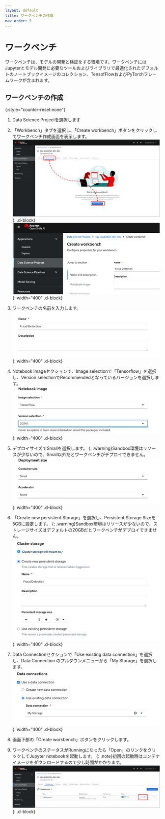 ```yaml
---
layout: default
title: ワークベンチの作成
nav_order: 5
---
```



# ワークベンチ

ワークベンチは、モデルの開発と検証をする環境です。ワークベンチにはJupyterとモデル開発に必要なツールおよびライブラリで最適化されたデフォルトのノートブックイメージのコレクション、TensofFlowおよびPyTorchフレームワークが含まれます。

## ワークベンチの作成

{:style="counter-reset:none"}
1. Data Science Projectを選択します

1. 「Workbench」タブを選択し、「Create workbench」ボタンをクリックしてワークベンチ作成画面を表示します。
![](../../assets/oai_create_workbench.png){: .d-block}
![](../../assets/oai_create_workbench2.png){: width="400" .d-block}

1. ワークベンチの名前を入力します。
![](../../assets/oai_create_workbench_name.png){: width="400" .d-block}

1. Notebook imageセクションで、Image selectionで「Tensorflow」を選択し、Version selectionでRecommendedとなっているバージョンを選択します。
![](../../assets/oai_create_workbench_notebookimage.png){: width="400" .d-block}


1. デプロイサイズでSmallを選択します。
{: .warning}Sandbox環境はリソースが少ないので、Small以外だとワークベンチがデプロイできません。
![](../../assets/oai_create_workbench_size.png){: width="400" .d-block}

1. 「Create new persistent Storage」を選択し、Persistent Storage Sizeを5GBに設定します。
{: .warning}Sandbox環境はリソースが少ないので、ストレージサイズはデフォルトの20GBだとワークベンチがデプロイできません。
![](../../assets/oai_create_workbench_storage.png){: width="400" .d-block}

1. Data Connectionセクションで「Use existing data connection」を選択し、Data Connection のプルダウンメニューから「My Storage」を選択します。
![](../../assets/oai_create_workbench_dataconnection.png){: width="400" .d-block}

1. 画面下部の「Create workbench」ボタンをクリックします。

1. ワークベンチのステータスがRunningになったら「Open」のリンクをクリックしてJupyter notebookを起動します。
{: .note}初回の起動時はコンテナイメージをダウンロードするので少し時間がかかります。
![](../../assets/oai_create_workbench_open.png){: .d-block}